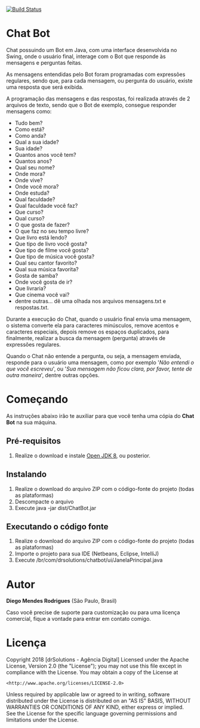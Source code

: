 [![Build Status](https://travis-ci.org/diegomrodrigues/chat-bot.svg?branch=master)](https://travis-ci.org/diegomrodrigues/chat-bot)

# Chat Bot

Chat possuindo um Bot em Java, com uma interface desenvolvida no Swing, onde o usuário final, interage com o Bot que responde às mensagens e perguntas feitas.  

As mensagens entendidas pelo Bot foram programadas com expressões regulares, sendo que, para cada mensagem, ou pergunta do usuário, existe uma resposta que será exibida.

A programação das mensagens e das respostas, foi realizada através de 2 arquivos de texto, sendo que o Bot de exemplo, consegue responder mensagens como:

+ Tudo bem?
+ Como está?
+ Como anda?
+ Qual a sua idade?
+ Sua idade?
+ Quantos anos você tem?
+ Quantos anos?
+ Qual seu nome?
+ Onde mora?
+ Onde vive?
+ Onde você mora?
+ Onde estuda?
+ Qual faculdade?
+ Qual faculdade você faz?
+ Que curso?
+ Qual curso?
+ O que gosta de fazer?
+ O que faz no seu tempo livre?
+ Que livro está lendo?
+ Que tipo de livro você gosta?
+ Que tipo de filme você gosta?
+ Que tipo de música você gosta?
+ Qual seu cantor favorito?
+ Qual sua música favorita?
+ Gosta de samba?
+ Onde você gosta de ir?
+ Que livraria?
+ Que cinema você vai?
+ dentre outras... dê uma olhada nos arquivos mensagens.txt e respostas.txt.

Durante a execução do Chat, quando o usuário final envia uma mensagem, o sistema converte ela para caracteres minúsculos, remove acentos e caracteres especiais, depois remove os espaços duplicados, para finalmente, realizar a busca da mensagem (pergunta) através de expressões regulares.

Quando o Chat não entende a pergunta, ou seja, a mensagem enviada, responde para o usuário uma mensagem, como por exemplo '*Não entendi o que você escreveu*', ou '*Sua mensagem não ficou clara, por favor, tente de outra maneira*', dentre outras opções.

# Começando

As instruções abaixo irão te auxiliar para que você tenha uma cópia do **Chat Bot** na sua máquina.

## Pré-requisitos

1. Realize o download e instale [Open JDK 8](http://openjdk.java.net/install/), ou posterior.

## Instalando

1. Realize o download do arquivo ZIP com o código-fonte do projeto (todas as plataformas)
2. Descompacte o arquivo
3. Execute java -jar dist/ChatBot.jar

## Executando o código fonte

1. Realize o download do arquivo ZIP com o código-fonte do projeto (todas as plataformas)
2. Importe o projeto para sua IDE (Netbeans, Eclipse, IntelliJ)
3. Execute /br/com/drsolutions/chatbot/ui/JanelaPrincipal.java

# Autor

**Diego Mendes Rodrigues** (São Paulo, Brasil)

Caso você precise de suporte para customização ou para uma licença comercial, fique a vontade para entrar em contato comigo.

# Licença

Copyright 2018 [drSolutions - Agência Digital]
Licensed under the Apache License, Version 2.0 (the "License");
you may not use this file except in compliance with the License.
You may obtain a copy of the License at

    <http://www.apache.org/licenses/LICENSE-2.0>

Unless required by applicable law or agreed to in writing, software
distributed under the License is distributed on an "AS IS" BASIS,
WITHOUT WARRANTIES OR CONDITIONS OF ANY KIND, either express or implied.
See the License for the specific language governing permissions and
limitations under the License.